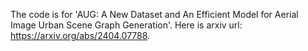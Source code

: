 The code is for 'AUG: A New Dataset and An Efficient Model for Aerial Image Urban Scene Graph Generation'.
Here is arxiv url: https://arxiv.org/abs/2404.07788.
